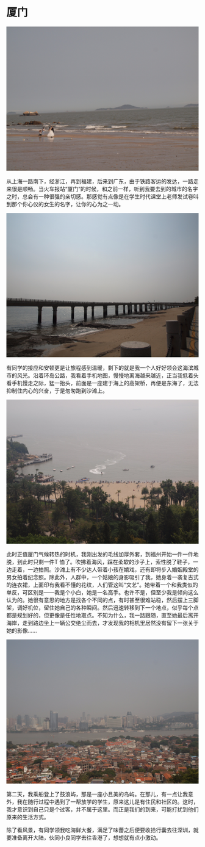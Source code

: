 # 厦门

![](img/04-xiamen/01.jpg)

从上海一路南下，经浙江，再到福建，后来到广东，由于铁路客运的发达，一路走来很是顺畅。当火车报站“厦门”的时候，和之前一样，听到我要去到的城市的名字之时，总会有一种很强的亲切感。那感觉有点像是在学生时代课堂上老师发试卷叫到那个你心仪的女生的名字，让你的心为之一动。

![](img/04-xiamen/02.jpg)

有同学的接应和安顿更是让旅程感到温暖，剩下的就是我一个人好好领会这海滨城市的风光。沿着环岛公路，我看着手机地图，慢慢地离海越来越近，正当我低着头看手机慢走之际，猛一抬头，前面是一座建于海上的高架桥，再便是东海了，无法抑制住内心的兴奋，于是匆匆跑到沙滩上。

![](img/04-xiamen/03.jpg)

此时正值厦门气候转热的时机，我刚出发的毛线加厚外套，到福州开始一件一件地脱，到此时只剩一件T 恤了。吹拂着海风，踩在柔软的沙子上，索性脱了鞋子，一边走着，一边拍照。沙滩上有不少达人带着小孩在嬉戏，还有即将步入婚姻殿堂的男女拍着纪念照。除此外，人群中，一个姑娘的身影吸引了我，她身着一袭复古式的连衣裙，上面印有我看不懂的花纹，人们管这叫“文艺”。她带着一个和我类似的单反，可区别是——我是个小白，她是一名高手。也许不是，但至少我是倾向这么认为的。她很有意思的地方是找各个不同的点，有时甚至很难站稳，然后摆上三脚架，调好机位，留住她自己的各种瞬间。然后迅速转移到下一个地点，似乎每个点都是规划好的，但更像是任性地取点。不知为什么，我一路跟随，直至她最后离开海岸，走到路边坐上一辆公交绝尘而去，才发现我的相机里居然没有留下一张关于她的影像……

![](img/04-xiamen/04.jpg)

第二天，我乘船登上了鼓浪屿，那是一座小且美的岛屿。在那儿，有一点让我意外，我在随行过程中遇到了一帮放学的学生，原来这儿是有住民和社区的。这时，我才意识到自己只是个过客，并不属于这里。而正是我们的到来，可能打扰到他们原来的生活方式。

除了看风景，有同学领我吃海鲜大餐，满足了味蕾之后便要收拾行囊去往深圳，就要准备离开大陆，伙同小良同学去往香港了，想想就有点小激动。